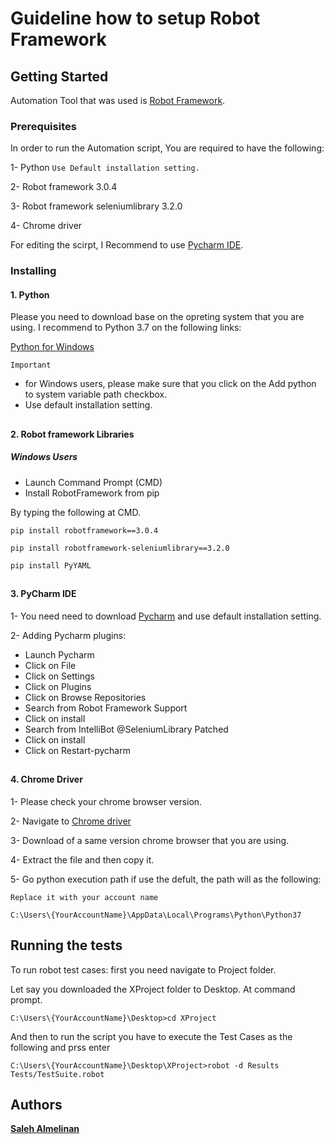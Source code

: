 # Guideline how to setup Robot Framework
## Getting Started

Automation Tool that was used is [Robot Framework](https://robotframework.org/).
 
### Prerequisites

In order to run the Automation script, You are required to have the following: 

1- Python `Use Default installation setting.`

2- Robot framework 3.0.4 

3- Robot framework seleniumlibrary 3.2.0

4- Chrome driver

For editing the scirpt, I Recommend to use [Pycharm IDE](https://download.jetbrains.com/python/pycharm-community-2018.1.6.exe).

### Installing

#### 1. Python

Please you need to download base on the opreting system that you are using. I recommend to Python 3.7 on the following links:

[Python for Windows](https://www.python.org/ftp/python/3.7.0/python-3.7.0-amd64.exe)

`Important` 
* for Windows users, please make sure that you click on the Add python to system variable path checkbox.
* Use default installation setting.



##

#### 2. Robot framework Libraries

##### Windows Users
* Launch Command Prompt (CMD)
* Install RobotFramework from pip



By typing the following at CMD.

```
pip install robotframework==3.0.4
```
```
pip install robotframework-seleniumlibrary==3.2.0
```
```
pip install PyYAML
```

##
#### 3. PyCharm IDE

1- You need need to download [Pycharm](https://download.jetbrains.com/python/pycharm-community-2018.1.6.exe) and use default installation setting.

2- Adding Pycharm plugins:
* Launch Pycharm
* Click on File
* Click on Settings
* Click on Plugins
* Click on Browse Repositories
* Search from Robot Framework Support
* Click on install
* Search from IntelliBot @SeleniumLibrary Patched
* Click on install
* Click on Restart-pycharm
##
#### 4. Chrome Driver

1- Please check your chrome browser version.

2- Navigate to [Chrome driver](https://chromedriver.chromium.org/)

3- Download  of a same version chrome browser that you are using.

4- Extract the file and then copy it.

5- Go python execution path if use the defult, the path will as the following:

`Replace it with your account name`

    C:\Users\{YourAccountName}\AppData\Local\Programs\Python\Python37
 
## Running the tests

To run robot test cases:
first you need navigate to Project folder.

Let say you downloaded the XProject folder to Desktop. At command prompt.
```
C:\Users\{YourAccountName}\Desktop>cd XProject
```
And then to run the script you have to execute the Test Cases as the following and prss enter
```
C:\Users\{YourAccountName}\Desktop\XProject>robot -d Results Tests/TestSuite.robot
```
## Authors

 [**Saleh Almelinan**](https://www.linkedin.com/in/saleh-almelihan-9244315a/)
 

